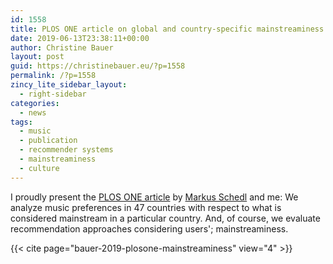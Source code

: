 ```yaml
---
id: 1558
title: PLOS ONE article on global and country-specific mainstreaminess out now!
date: 2019-06-13T23:38:11+00:00
author: Christine Bauer
layout: post
guid: https://christinebauer.eu/?p=1558
permalink: /?p=1558
zincy_lite_sidebar_layout:
  - right-sidebar
categories:
  - news
tags:
  - music
  - publication
  - recommender systems
  - mainstreaminess
  - culture
---
```

I proudly present the <a href="https://doi.org/10.1371/journal.pone.0217389" rel="noopener noreferrer" target="_blank">PLOS ONE article</a> by <a href="http://www.mschedl.eu" rel="noopener noreferrer" target="_blank">Markus Schedl</a> and me: We analyze music preferences in 47 countries with respect to what is considered mainstream in a particular country. And, of course, we evaluate recommendation approaches considering users'; mainstreaminess.  

{{< cite page="bauer-2019-plosone-mainstreaminess" view="4" >}}